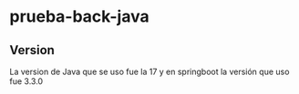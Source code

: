 # prueba-back-java

## Version
La version de Java que se uso fue la 17 y en springboot la versión que uso fue 3.3.0

